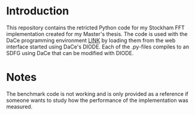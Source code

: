 # Introduction
This repository contains the retricted Python code for my Stockham FFT implementation created for my Master's thesis.
The code is used with the DaCe programming environment [LINK](https://github.com/spcl/dace) by loading them from the web interface started using DaCe's DIODE.
Each of the .py-files compiles to an SDFG using DaCe that can be modified with DIODE.

# Notes
The benchmark code is not working and is only provided as a reference if someone wants to study how the performance of the implementation was measured.
